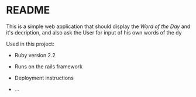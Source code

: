 # README

This is a simple web application that should display the *Word of the Day* and it's decription, and also ask the User for input of his own words of the dy

Used in this project:

* Ruby version 2.2

* Runs on the rails framework

* Deployment instructions

* ...
